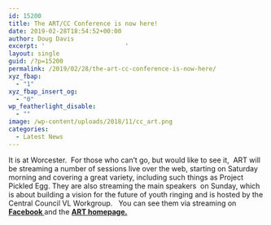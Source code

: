 ```yaml
---
id: 15200
title: The ART/CC Conference is now here!
date: 2019-02-28T18:54:52+00:00
author: Doug Davis
excerpt: '						'
layout: single
guid: /?p=15200
permalink: /2019/02/28/the-art-cc-conference-is-now-here/
xyz_fbap:
  - "1"
xyz_fbap_insert_og:
  - "0"
wp_featherlight_disable:
  - ""
image: /wp-content/uploads/2018/11/cc_art.png
categories:
  - Latest News
---
```

It is at Worcester.  For those who can’t go, but would like to see it,  ART will be streaming a number of sessions live over the web, starting on Saturday morning and covering a great variety, including such things as Project Pickled Egg. They are also streaming the main speakers  on Sunday, which is about building a vision for the future of youth ringing and is hosted by the Central Council VL Workgroup.   You can see them via streaming on <a href="https://www.facebook.com/ringingteachers/" target="_blank" rel="noopener noreferrer"><strong>Facebook </strong></a>and the <a href="http://ringingteachers.org/" target="_blank" rel="noopener noreferrer"><strong>ART homepage.</strong></a>
